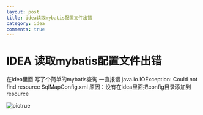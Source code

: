 ```yaml
---
layout: post
title: idea读取mybatis配置文件出错
category: idea
comments: true
---
```



# IDEA 读取mybatis配置文件出错
在idea里面 写了个简单的mybatis查询 一直报错
java.io.IOException: Could not find resource SqlMapConfig.xml
原因：没有在idea里面把config目录添加到resource

![pictrue](https://ooo.0o0.ooo/2016/04/25/571dc99305b0e.png)
